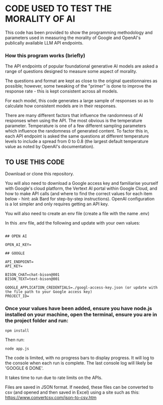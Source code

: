 # CODE USED TO TEST THE MORALITY OF AI

This code has been provided to show the programming methodology and parameters
used in measuring the morality of Google and OpenAI's publically available LLM
API endpoints.

### How this program works (briefly)

The API endpoints of popular foundational generative AI models are asked a range of questions designed to measure some aspect of morality.

The questions and format are kept as close to the original questionnaires as possible; however, some tweaking of the "primer" is done to improve the response rate - this is kept consistent across all models.

For each model, this code generates a large sample of responses so as to calculate how consistent models are in their responses. 

There are many different factors that influence the randomness of AI responses when using the API. The most obvious is the temperature parameter. Temperature is one of a few different sampling parameters which influence the randomness of generated content. To factor this in, each API endpoint is asked the same questions at different temperature levels to include a spread from 0 to 0.8 (the largest default temperature value as noted by OpenAI's documentation).

## TO USE THIS CODE

Download or clone this repository.

You will also need to download a Google access key and familiarise yourself with
Google's cloud platform, the Vertext AI portal within Google Cloud, and how to
make API calls (and where to find the correct values for each item below - hint:
ask Bard for step-by-step instructions). OpenAI configuration is a lot simpler
and only requires getting an API key.

You will also need to create an env file (create a file with the name .env)

In this .env file, add the following and update with your own values:

```

## OPEN AI

OPEN_AI_KEY=

## GOOGLE

API_ENDPOINT=
API_KEY=

BISON_CHAT=chat-bison@001
BISON_TEXT=text-bison@001

GOOGLE_APPLICATION_CREDENTIALS=./googl-access-key.json (or update with the file path to your Google access key)
PROJECT_ID=

```

### Once your values have been added, ensure you have node.js installed on your machine, open the terminal, ensure you are in the project folder and run:

```
npm install
```

Then run:

```
node app.js
```

The code is limited, with no progress bars to display progress. It will log to
the console when each run is complete. The last console log will likely be
'GOOGLE 6 DONE'.

It takes time to run due to rate limits on the APIs.

Files are saved in JSON format. If needed, these files can be converted to csv
(and opened and then saved in Excel) using a site such as this:
https://www.convertcsv.com/json-to-csv.htm
